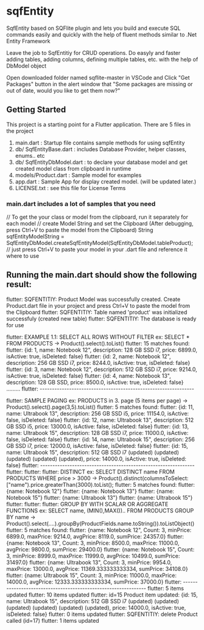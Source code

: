 # sqfEntity
SqfEntity based on SQFlite plugin and lets you build and execute SQL commands easily and quickly with the help of fluent methods similar to .Net Entity Framework

Leave the job to SqfEntitiy for CRUD operations. Do easyly and faster adding tables, adding columns, defining multiple tables, etc. with the help of DbModel object

Open downloaded folder named sqflite-master in VSCode and Click "Get Packages" button in the alert window that "Some packages are missing or out of date, would you like to get them now?"

## Getting Started

This project is a starting point for a Flutter application.
There are 5 files in the project
1. main.dart                  : Startup file contains sample methods for using sqfEntity
2. db/ SqfEntityBase.dart     : includes Database Provider, helper classes, enums.. etc 
3. db/ SqfEntityDbModel.dart  : to declare your database model and get created model class from clipboard in runtime
4. models/Product.dart        : Sample model for examples
5. app.dart                   : Sample App for display created model. (will be updated later.)
6. LICENSE.txt                : see this file for License Terms


### main.dart includes a lot of samples that you need

  // To get the your class or model from the clipboard, run it separately for each model
  // create Model String and set the Clipboard (After debugging, press Ctrl+V to paste the model from the Clipboard)
  String sqfEntityModelString = SqfEntityDbModel.createSqfEntityModel(SqfEntityDbModel.tableProduct);
  // just press Ctrl+V to paste your model in your .dart file and reference it where to use



## Running the main.dart should show the following result:
flutter: SQFENTITIY: Product Model was successfully created. Create Product.dart file in your project and press Ctrl+V to paste the model from the Clipboard
flutter: SQFENTITIY: Table named 'product' was initialized successfuly (created new table)
flutter: SQFENTITIY: The database is ready for use

flutter: EXAMPLE 1.1: SELECT ALL ROWS WITHOUT FILTER ex: SELECT * FROM PRODUCTS 
 -> Product().select().toList()
flutter: 15 matches found:
flutter: {id: 1, name: Notebook 12", description: 128 GB SSD i7, price: 6899.0, isActive: true, isDeleted: false}
flutter: {id: 2, name: Notebook 12", description: 256 GB SSD i7, price: 8244.0, isActive: true, isDeleted: false}
flutter: {id: 3, name: Notebook 12", description: 512 GB SSD i7, price: 9214.0, isActive: true, isDeleted: false}
flutter: {id: 4, name: Notebook 13", description: 128 GB SSD, price: 8500.0, isActive: true, isDeleted: false}
.........
flutter: ---------------------------------------------------------------

flutter: SAMPLE PAGING ex: PRODUCTS in 3. page (5 items per page) 
 -> Product().select().page(3,5).toList()
flutter: 5 matches found:
flutter: {id: 11, name: Ultrabook 13", description: 256 GB SSD i5, price: 11154.0, isActive: false, isDeleted: false}
flutter: {id: 12, name: Ultrabook 13", description: 512 GB SSD i5, price: 13000.0, isActive: false, isDeleted: false}
flutter: {id: 13, name: Ultrabook 15", description: 128 GB SSD i7, price: 11000.0, isActive: false, isDeleted: false}
flutter: {id: 14, name: Ultrabook 15", description: 256 GB SSD i7, price: 12000.0, isActive: false, isDeleted: false}
flutter: {id: 15, name: Ultrabook 15", description: 512 GB SSD i7 (updated) (updated) (updated) (updated) (updated), price: 14000.0, isActive: true, isDeleted: false}
flutter: ---------------------------------------------------------------
flutter:
flutter:
flutter: DISTINCT ex: SELECT DISTINCT name FROM PRODUCTS WHERE price > 3000 
 -> Product().distinct(columnsToSelect:["name").price.greaterThan(3000).toList();
flutter: 5 matches found:
flutter: {name: Notebook 12"}
flutter: {name: Notebook 13"}
flutter: {name: Notebook 15"}
flutter: {name: Ultrabook 13"}
flutter: {name: Ultrabook 15"}
flutter:
flutter:
flutter: GROUP BY WITH SCALAR OR AGGREGATE FUNCTIONS ex: SELECT name, (MIN(),MAX()).. FROM PRODUCTS GROUP BY name 
-> Product().select(....).groupBy(ProductFields.name.toString()).toListObject()
flutter: 5 matches found:
flutter: {name: Notebook 12", Count: 3, minPrice: 6899.0, maxPrice: 9214.0, avgPrice: 8119.0, sumPrice: 24357.0}
flutter: {name: Notebook 13", Count: 3, minPrice: 8500.0, maxPrice: 11000.0, avgPrice: 9800.0, sumPrice: 29400.0}
flutter: {name: Notebook 15", Count: 3, minPrice: 8999.0, maxPrice: 11999.0, avgPrice: 10499.0, sumPrice: 31497.0}
flutter: {name: Ultrabook 13", Count: 3, minPrice: 9954.0, maxPrice: 13000.0, avgPrice: 11369.333333333334, sumPrice: 34108.0}
flutter: {name: Ultrabook 15", Count: 3, minPrice: 11000.0, maxPrice: 14000.0, avgPrice: 12333.333333333334, sumPrice: 37000.0}
flutter: ---------------------------------------------------------------
flutter: 5 items updated
flutter: 10 items updated
flutter: id=15 Product item updated: {id: 15, name: Ultrabook 15", description: 512 GB SSD i7 (updated) (updated) (updated) (updated) (updated) (updated), price: 14000.0, isActive: true, isDeleted: false}
flutter: 0 items updated
flutter: SQFENTITIY: delete Product called (id=17)
flutter: 1 items updated















